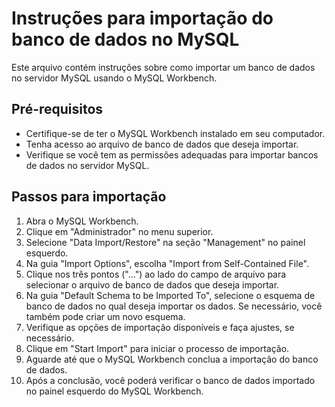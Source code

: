 # Instruções para importação do banco de dados no MySQL

Este arquivo contém instruções sobre como importar um banco de dados no servidor MySQL usando o MySQL Workbench.

## Pré-requisitos

- Certifique-se de ter o MySQL Workbench instalado em seu computador.
- Tenha acesso ao arquivo de banco de dados que deseja importar.
- Verifique se você tem as permissões adequadas para importar bancos de dados no servidor MySQL.

## Passos para importação

1. Abra o MySQL Workbench.
2. Clique em "Administrador" no menu superior.
3. Selecione "Data Import/Restore" na seção "Management" no painel esquerdo.
4. Na guia "Import Options", escolha "Import from Self-Contained File".
5. Clique nos três pontos ("...") ao lado do campo de arquivo para selecionar o arquivo de banco de dados que deseja importar.
6. Na guia "Default Schema to be Imported To", selecione o esquema de banco de dados no qual deseja importar os dados. Se necessário, você também pode criar um novo esquema.
7. Verifique as opções de importação disponíveis e faça ajustes, se necessário.
8. Clique em "Start Import" para iniciar o processo de importação.
9. Aguarde até que o MySQL Workbench conclua a importação do banco de dados.
10. Após a conclusão, você poderá verificar o banco de dados importado no painel esquerdo do MySQL Workbench.
